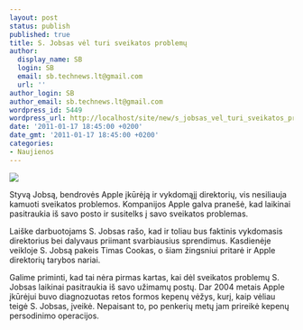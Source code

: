 ```yaml
---
layout: post
status: publish
published: true
title: S. Jobsas vėl turi sveikatos problemų
author:
  display_name: SB
  login: SB
  email: sb.technews.lt@gmail.com
  url: ''
author_login: SB
author_email: sb.technews.lt@gmail.com
wordpress_id: 5449
wordpress_url: http://localhost/site/new/s_jobsas_vel_turi_sveikatos_problemu/
date: '2011-01-17 18:45:00 +0200'
date_gmt: '2011-01-17 18:45:00 +0200'
categories:
- Naujienos
---
```

<div class="imgright"><img src="http://technews.lt/upload/steve_jobs_iphone_apple_logo.jpg"  /></div>
<p>Styvą Jobsą, bendrovės Apple įkūrėją ir vykdomąjį direktorių, vis nesiliauja kamuoti sveikatos problemos. Kompanijos Apple galva pranešė, kad laikinai pasitraukia iš savo posto ir susitelks į savo sveikatos problemas.</p>
<p>Laiške darbuotojams S. Jobsas rašo, kad ir toliau bus faktinis vykdomasis direktorius bei dalyvaus priimant svarbiausius sprendimus. Kasdienėje veikloje S. Jobsą pakeis Timas Cookas, o šiam žingsniui pritarė ir Apple direktorių tarybos nariai.</p>
<p>Galime priminti, kad tai nėra pirmas kartas, kai dėl sveikatos problemų S. Jobsas laikinai pasitraukia iš savo užimamų postų. Dar 2004 metais Apple įkūrėjui buvo diagnozuotas retos formos kepenų vėžys, kurį, kaip vėliau teigė S. Jobsas, įveikė. Nepaisant to, po penkerių metų jam prireikė kepenų persodinimo operacijos.<br /></p>
